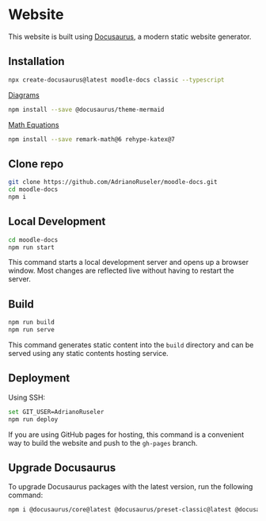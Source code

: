 # Website

This website is built using [Docusaurus](https://docusaurus.io/), a modern static website generator.

## Installation

```bash
npx create-docusaurus@latest moodle-docs classic --typescript
```

[Diagrams](https://docusaurus.io/docs/markdown-features/diagrams)

```bash
npm install --save @docusaurus/theme-mermaid
```

[Math Equations](https://docusaurus.io/docs/markdown-features/math-equations)

```bash
npm install --save remark-math@6 rehype-katex@7
```

## Clone repo

```bash
git clone https://github.com/AdrianoRuseler/moodle-docs.git
cd moodle-docs
npm i
```

## Local Development

```bash
cd moodle-docs
npm run start
```

This command starts a local development server and opens up a browser window. Most changes are reflected live without having to restart the server.

## Build

```bash
npm run build
npm run serve
```

This command generates static content into the `build` directory and can be served using any static contents hosting service.

## Deployment

Using SSH:

```bash
set GIT_USER=AdrianoRuseler
npm run deploy
```

If you are using GitHub pages for hosting, this command is a convenient way to build the website and push to the `gh-pages` branch.

## Upgrade Docusaurus

To upgrade Docusaurus packages with the latest version, run the following command:

```bash
npm i @docusaurus/core@latest @docusaurus/preset-classic@latest @docusaurus/module-type-aliases@latest @docusaurus/types@latest
```
